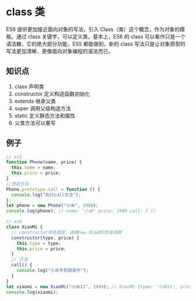 # class 类

ES6 提供更加接近面向对象的写法，引入 Class（类）这个概念，作为对象的模板。通过 class 关键字，可以定义类，基本上，ES6 的 class 可以看作只是一个语法糖，它的绝大部分功能，ES5 都能做到，新的 class 写法只是让对象原型的写法更加清晰、更像面向对象编程的语法而已。

## 知识点

1. class 声明类
2. constructor 定义构造函数初始化
3. extends 继承父类
4. super 调用父级构造方法
5. static 定义静态方法和属性
6. 父类方法可以重写

## 例子

```javascript
// es5
function Phone(name, price) {
  this.name = name;
  this.price = price;
}
//添加方法
Phone.prototype.call = function () {
  console.log("执行call方法");
};
let phone = new Phone("小米", 1999);
console.log(phone); // name: "小米" price: 1999 call: ƒ ()

// es6
class XiaoMi {
  // constructor命名固定，调用new XiaoMi时会调用
  constructor(type, price) {
    this.type = type;
    this.price = price;
  }
  // 方法
  call() {
    console.log("小米手机就是牛");
  }
}
let xiaomi = new XiaoMi("小米11", 1999); // XiaoMi {type: '小米11', price: 1999}
console.log(xiaomi);
```
